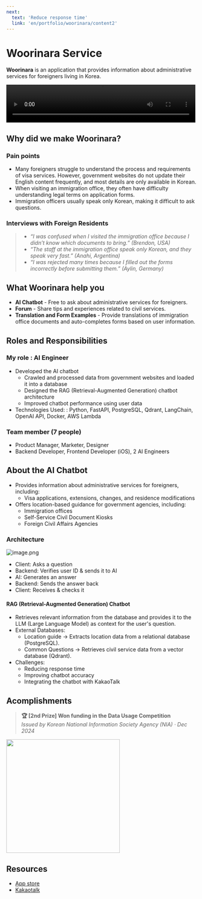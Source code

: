```yaml
---
next:
  text: 'Reduce response time'
  link: 'en/portfolio/woorinara/content2'
---
```

# Woorinara Service

**Woorinara** is an application that provides information about administrative services for foreigners living in Korea.

<video width="500" height="100" controls>
  <source src="/portfolio/woorinara/woorinara_video.mp4" type="video/mp4">
</video>


## Why did we make Woorinara?

### Pain points

- Many foreigners struggle to understand the process and requirements of visa services. However, government websites do not update their English content frequently, and most details are only available in Korean.
- When visiting an immigration office, they often have difficulty understanding legal terms on application forms.
- Immigration officers usually speak only Korean, making it difficult to ask questions.

### Interviews with Foreign Residents

>- *“I was confused when I visited the immigration office because I didn’t know which documents to bring.” (Brendon, USA)*   
>- *“The staff at the immigration office speak only Korean, and they speak very fast.” (Anahi, Argentina)*   
>- *“I was rejected many times because I filled out the forms incorrectly before submitting them.” (Aylin, Germany)*

## What Woorinara help you

- **AI Chatbot** - Free to ask about administrative services for foreigners.
- **Forum** - Share tips and experiences related to civil services.
- **Translation and Form Examples** - Provide translations of immigration office documents and auto-completes forms based on user information.

## Roles and Responsibilities

### My role : AI Engineer

- Developed the AI chatbot
    - Crawled and processed data from government websites and loaded it into a database
    - Designed the RAG (Retrieval-Augmented Generation) chatbot architecture
    - Improved chatbot performance using user data
- Technologies Used: : Python, FastAPI, PostgreSQL, Qdrant, LangChain, OpenAI API, Docker, AWS Lambda

### Team member (7 people)

- Product Manager, Marketer, Designer
- Backend Developer, Frontend Developer (iOS), 2 AI Engineers

## About the AI Chatbot

- Provides information about administrative services for foreigners, including:
    - Visa applications, extensions, changes, and residence modifications
- Offers location-based guidance for government agencies, including:
    - Immigration offices
    - Self-Service Civil Document Kiosks
    - Foreign Civil Affairs Agencies

### Architecture

![image.png](/portfolio/woorinara/woorinara_architecture.png)

- Client: Asks a question 
- Backend: Verifies user ID & sends it to AI 
-  AI: Generates an answer 
-  Backend: Sends the answer back 
- Client: Receives & checks it

#### RAG (Retrieval-Augmented Generation) Chatbot

- Retrieves relevant information from the database and provides it to the LLM (Large Language Model) as context for the user's question.
- External Databases:
    - Location guide  → Extracts location data from a relational database (PostgreSQL).
    - Common Questions  → Retrieves civil service data from a vector database (Qdrant).
- Challenges:
    - Reducing response time
    - Improving chatbot accuracy
    - Integrating the chatbot with KakaoTalk

## Acomplishments

> **🏆 [2nd Prize] Won funding in the Data Usage Competition**   
*Issued by Korean National Information Society Agency (NIA) · Dec 2024*
<div style="display: flex; gap: 20px;">
  <img src="/about/livingLab.jpg" width="300" /> 
</div>

## Resources

- [App store](https://apps.apple.com/kr/app/woorinara/id6741319366?platform=iphone)
- [Kakaotalk](https://pf.kakao.com/_xlAxhxjn)